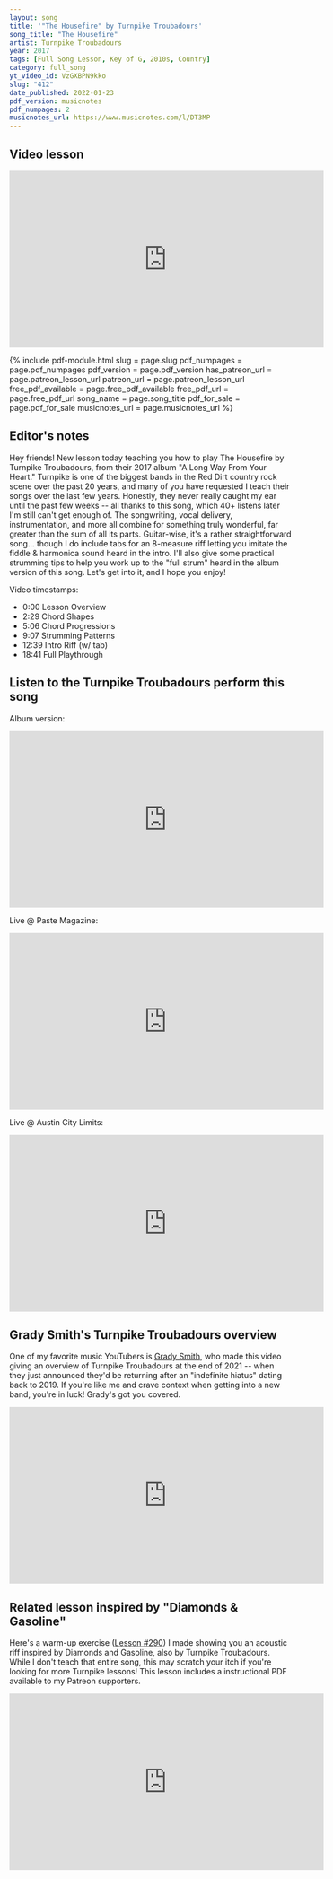 ```yaml
---
layout: song
title: '"The Housefire" by Turnpike Troubadours'
song_title: "The Housefire"
artist: Turnpike Troubadours
year: 2017
tags: [Full Song Lesson, Key of G, 2010s, Country]
category: full_song
yt_video_id: VzGXBPN9kko
slug: "412"
date_published: 2022-01-23
pdf_version: musicnotes
pdf_numpages: 2
musicnotes_url: https://www.musicnotes.com/l/DT3MP
---
```


## Video lesson

<iframe width="560" height="315" src="https://www.youtube.com/embed/{{page.yt_video_id}}" frameborder="0" allow="accelerometer; autoplay; encrypted-media; gyroscope; picture-in-picture" allowfullscreen></iframe>

{% include pdf-module.html slug = page.slug pdf_numpages = page.pdf_numpages pdf_version = page.pdf_version has_patreon_url = page.patreon_lesson_url patreon_url = page.patreon_lesson_url free_pdf_available = page.free_pdf_available free_pdf_url = page.free_pdf_url song_name = page.song_title pdf_for_sale = page.pdf_for_sale musicnotes_url = page.musicnotes_url %}

## Editor's notes

Hey friends! New lesson today teaching you how to play The Housefire by Turnpike Troubadours, from their 2017 album "A Long Way From Your Heart." Turnpike is one of the biggest bands in the Red Dirt country rock scene over the past 20 years, and many of you have requested I teach their songs over the last few years. Honestly, they never really caught my ear until the past few weeks -- all thanks to this song, which 40+ listens later I'm still can't get enough of. The songwriting, vocal delivery, instrumentation, and more all combine for something truly wonderful, far greater than the sum of all its parts. Guitar-wise, it's a rather straightforward song... though I do include tabs for an 8-measure riff letting you imitate the fiddle & harmonica sound heard in the intro. I'll also give some practical strumming tips to help you work up to the "full strum" heard in the album version of this song. Let's get into it, and I hope you enjoy!

Video timestamps:

- 0:00 Lesson Overview
- 2:29 Chord Shapes
- 5:06 Chord Progressions
- 9:07 Strumming Patterns
- 12:39 Intro Riff (w/ tab)
- 18:41 Full Playthrough

## Listen to the Turnpike Troubadours perform this song

Album version:

<iframe width="560" height="315" src="https://www.youtube.com/embed/7XSuy-w4T4o" frameborder="0" allow="accelerometer; autoplay; encrypted-media; gyroscope; picture-in-picture" allowfullscreen></iframe>

Live @ Paste Magazine:

<iframe width="560" height="315" src="https://www.youtube.com/embed/78XWk3bL3XU" frameborder="0" allow="accelerometer; autoplay; encrypted-media; gyroscope; picture-in-picture" allowfullscreen></iframe>

Live @ Austin City Limits:

<iframe width="560" height="315" src="https://www.youtube.com/embed/kHvbfD6_O08" frameborder="0" allow="accelerometer; autoplay; encrypted-media; gyroscope; picture-in-picture" allowfullscreen></iframe>

## Grady Smith's Turnpike Troubadours overview

One of my favorite music YouTubers is [Grady Smith](https://www.youtube.com/c/GradySmith), who made this video giving an overview of Turnpike Troubadours at the end of 2021 -- when they just announced they'd be returning after an "indefinite hiatus" dating back to 2019. If you're like me and crave context when getting into a new band, you're in luck! Grady's got you covered.

<iframe width="560" height="315" src="https://www.youtube.com/embed/yR0iRw5iyfc" frameborder="0" allow="accelerometer; autoplay; encrypted-media; gyroscope; picture-in-picture" allowfullscreen></iframe>


## Related lesson inspired by "Diamonds & Gasoline"

Here's a warm-up exercise ([Lesson #290](https://playsongnotes.com/lessons/290/)) I made showing you an acoustic riff inspired by Diamonds and Gasoline, also by Turnpike Troubadours. While I don't teach that entire song, this may scratch your itch if you're looking for more Turnpike lessons! This lesson includes a instructional PDF available to my Patreon supporters.

<iframe width="560" height="315" src="https://www.youtube.com/embed/YLbHX0n4UuQ" frameborder="0" allow="accelerometer; autoplay; encrypted-media; gyroscope; picture-in-picture" allowfullscreen></iframe>
